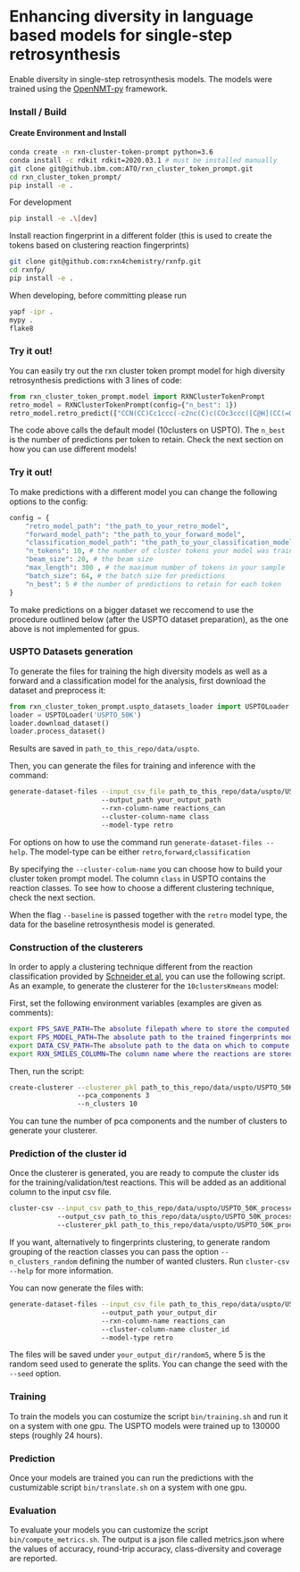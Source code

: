# Enhancing diversity in language based models for single-step retrosynthesis

Enable diversity in single-step retrosynthesis models. The models were
trained using the [OpenNMT-py](https://github.com/OpenNMT/OpenNMT-py) framework.

### Install / Build
#### Create Environment and Install
```bash
conda create -n rxn-cluster-token-prompt python=3.6
conda install -c rdkit rdkit=2020.03.1 # must be installed manually
git clone git@github.ibm.com:ATO/rxn_cluster_token_prompt.git
cd rxn_cluster_token_prompt/
pip install -e .
```
For development
```bash
pip install -e .\[dev]
```
Install reaction fingerprint in a different folder (this is used to create the tokens based on clustering reaction fingerprints)
```bash
git clone git@github.com:rxn4chemistry/rxnfp.git
cd rxnfp/
pip install -e .
```
When developing, before committing please run
```bash
yapf -ipr .
mypy .
flake8
```

### Try it out!
You can easily try out the rxn cluster token prompt model for high diversity retrosynthesis
predictions with 3 lines of code:
```python
from rxn_cluster_token_prompt.model import RXNClusterTokenPrompt
retro_model = RXNClusterTokenPrompt(config={"n_best": 1})
retro_model.retro_predict(["CCN(CC)Cc1ccc(-c2nc(C)c(COc3ccc([C@H](CC(=O)N4C(=O)OC[C@@H]4Cc4ccccc4)c4ccon4)cc3)s2)cc1"], reorder_by_forward_likelihood=True, display=True)
```

The code above calls the default model (10clusters on USPTO). 
The `n_best` is the number of predictions per token to retain. 
Check the next section on how you can use different models!

### Try it out!
To make predictions with a different model you can change the following options
to the config:
```python
config = {
    "retro_model_path": "the_path_to_your_retro_model", 
    "forward_model_path": "the_path_to_your_forward_model", 
    "classification_model_path": "the_path_to_your_classification_model", 
    "n_tokens": 10, # the number of cluster tokens your model was trained on
    "beam_size": 20, # the beam size
    "max_length": 300 , # the maximum number of tokens in your sample
    "batch_size": 64, # the batch size for predictions
    "n_best": 5 # the number of predictions to retain for each token
}
```

To make predictions on a bigger dataset we reccomend to use the procedure outlined
below (after the USPTO dataset preparation), as the one above is not implemented for gpus.

### USPTO Datasets generation
To generate the files for training the high diversity models
as well as a forward and a classification model for the analysis, 
first download the dataset and preprocess it:
```python
from rxn_cluster_token_prompt.uspto_datasets_loader import USPTOLoader
loader = USPTOLoader('USPTO_50K')
loader.download_dataset()
loader.process_dataset()
```
Results are saved in `path_to_this_repo/data/uspto`.

Then, you can generate the files for training and inference with the command:
```bash
generate-dataset-files --input_csv_file path_to_this_repo/data/uspto/USPTO_50K_processed.csv
                       --output_path your_output_path
                       --rxn-column-name reactions_can
                       --cluster-column-name class 
                       --model-type retro
```
For options on how to use the command run `generate-dataset-files --help`.
The model-type can be either `retro`,`forward`,`classification`

By specifying the `--cluster-colum-name` you can choose how to build your cluster token prompt model.
The column `class` in USPTO contains the reaction classes. To see how to choose
a different clustering technique, check the next section.

When the flag `--baseline` is passed together with the `retro` model type, the data
for the baseline retrosynthesis model is generated.

### Construction of the clusterers
In order to apply a clustering technique different from the reaction classification
provided by [Schneider et al](https://doi.org/10.1021/acs.jcim.6b00564), you can use the following script.
As an example, to generate the clusterer for the `10clustersKmeans` model:

First, set the following environment variables (examples are given as comments):
```bash
export FPS_SAVE_PATH=The absolute filepath where to store the computed fingerprints # path_to_this_repo/data/uspto/USPTO_50K_processed_fingerprints.pkl
export FPS_MODEL_PATH=The absolute path to the trained fingerprints model # in the rxnfp repo under `rxnfp/models/transformers/bert_ft`
export DATA_CSV_PATH=The absolute path to the data on which to compute the fingerprints # path_to_this_repo/data/uspto/USPTO_50K_processed.csv
export RXN_SMILES_COLUMN=The column name where the reactions are stored # reactions_can
```
Then, run the script:
```bash
create-clusterer --clusterer_pkl path_to_this_repo/data/uspto/USPTO_50K_processed_10clustersKmeans_clusterer.pkl
                 --pca_components 3 
                 --n_clusters 10
```

You can tune the number of pca components and the number of clusters to
generate your clusterer.

### Prediction of the cluster id
Once the clusterer is generated, you are ready to compute the cluster ids
for the training/validation/test reactions. This will be added as an additional column
to the input csv file.

```bash
cluster-csv --input_csv path_to_this_repo/data/uspto/USPTO_50K_processed.csv
            --output_csv path_to_this_repo/data/uspto/USPTO_50K_processed_10clustersKmeans.csv
            --clusterer_pkl path_to_this_repo/data/uspto/USPTO_50K_processed_10clustersKmeans_clusterer.pkl
```
If you want, alternatively to fingerprints clustering, to generate random grouping of the reaction classes 
you can pass the option `--n_clusters_random` defining
the number of wanted clusters.
Run `cluster-csv --help` for more information.

You can now generate the files with:
```bash
generate-dataset-files --input_csv_file path_to_this_repo/data/uspto/USPTO_50K_processed_10clustersKmeans.csv
                       --output_path your_output_dir 
                       --rxn-column-name reactions_can
                       --cluster-column-name cluster_id 
                       --model-type retro
```
The files will be saved under `your_output_dir/random5`, where 5 is the random seed used to 
generate the splits. You can change the seed with the `--seed` option.

### Training
To train the models you can costumize the script `bin/training.sh` and run it on a system with 
one gpu. The USPTO models were trained up to 130000 steps (roughly 24 hours).

### Prediction

Once your models are trained you can run the predictions with the custumizable script `bin/translate.sh` on a system with 
one gpu.

### Evaluation

To evaluate your models you can customize the script `bin/compute_metrics.sh`. The output is a json file called metrics.json
where the values of accuracy, round-trip accuracy, class-diversity and coverage are reported.
